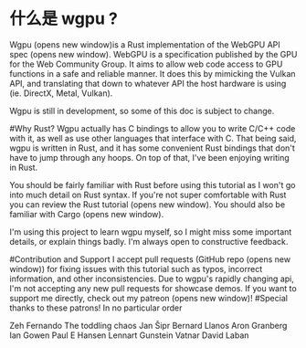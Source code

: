 # 什么是 wgpu ?
Wgpu (opens new window)is a Rust implementation of the WebGPU API spec (opens new window). WebGPU is a specification published by the GPU for the Web Community Group. It aims to allow web code access to GPU functions in a safe and reliable manner. It does this by mimicking the Vulkan API, and translating that down to whatever API the host hardware is using (ie. DirectX, Metal, Vulkan).

Wgpu is still in development, so some of this doc is subject to change.

#Why Rust?
Wgpu actually has C bindings to allow you to write C/C++ code with it, as well as use other languages that interface with C. That being said, wgpu is written in Rust, and it has some convenient Rust bindings that don't have to jump through any hoops. On top of that, I've been enjoying writing in Rust.

You should be fairly familiar with Rust before using this tutorial as I won't go into much detail on Rust syntax. If you're not super comfortable with Rust you can review the Rust tutorial (opens new window). You should also be familiar with Cargo (opens new window).

I'm using this project to learn wgpu myself, so I might miss some important details, or explain things badly. I'm always open to constructive feedback.

#Contribution and Support
I accept pull requests (GitHub repo (opens new window)) for fixing issues with this tutorial such as typos, incorrect information, and other inconsistencies.
Due to wgpu's rapidly changing api, I'm not accepting any new pull requests for showcase demos.
If you want to support me directly, check out my patreon (opens new window)!
#Special thanks to these patrons!
In no particular order

Zeh Fernando
The toddling chaos
Jan Šipr
Bernard Llanos
Aron Granberg
Ian Gowen
Paul E Hansen
Lennart
Gunstein Vatnar
David Laban